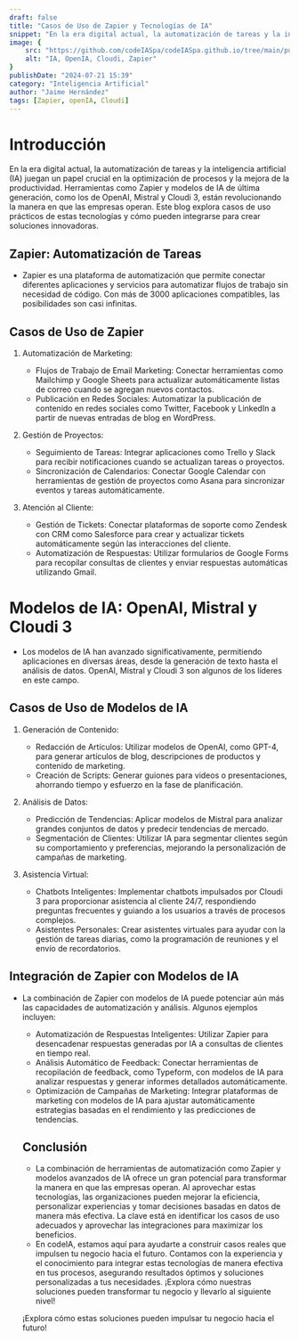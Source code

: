 ```yaml
---
draft: false
title: "Casos de Uso de Zapier y Tecnologías de IA"
snippet: "En la era digital actual, la automatización de tareas y la inteligencia artificial (IA) juegan un papel crucial en la optimización de procesos y la mejora de la productividad. Herramientas como Zapier y modelos de IA de última generación, como los de OpenAI, Mistral y Cloudi 3, están revolucionando la manera en que las empresas operan. Este blog explora casos de uso prácticos de estas tecnologías y cómo pueden integrarse para crear soluciones innovadoras."
image: {
    src: "https://github.com/codeIASpa/codeIASpa.github.io/tree/main/public/blogimg/zapier-ia.webp",
    alt: "IA, OpenIA, Cloudi, Zapier"
}
publishDate: "2024-07-21 15:39"
category: "Inteligencia Artificial"
author: "Jaime Hernández"
tags: [Zapier, openIA, Cloudi]
---
```


# <div class="text-gray-300">Introducción</div> 
En la era digital actual, la automatización de tareas y la inteligencia artificial (IA) juegan un papel crucial en la optimización de procesos y la mejora de la productividad. Herramientas como Zapier y modelos de IA de última generación, como los de OpenAI, Mistral y Cloudi 3, están revolucionando la manera en que las empresas operan. Este blog explora casos de uso prácticos de estas tecnologías y cómo pueden integrarse para crear soluciones innovadoras.

## <div class="text-gray-300">Zapier: Automatización de Tareas</div> 

- Zapier es una plataforma de automatización que permite conectar diferentes aplicaciones y servicios para automatizar flujos de trabajo sin necesidad de código. Con más de 3000 aplicaciones compatibles, las posibilidades son casi infinitas.

## <div class="text-gray-300">Casos de Uso de Zapier</div> 
1. Automatización de Marketing:

    * Flujos de Trabajo de Email Marketing: Conectar herramientas como Mailchimp y Google Sheets para actualizar automáticamente listas de correo cuando se agregan nuevos contactos.
    * Publicación en Redes Sociales: Automatizar la publicación de contenido en redes sociales como Twitter, Facebook y LinkedIn a partir de nuevas entradas de blog en WordPress.
2. Gestión de Proyectos:

    * Seguimiento de Tareas: Integrar aplicaciones como Trello y Slack para recibir notificaciones cuando se actualizan tareas o proyectos.
    * Sincronización de Calendarios: Conectar Google Calendar con herramientas de gestión de proyectos como Asana para sincronizar eventos y tareas automáticamente.

3. Atención al Cliente:

    * Gestión de Tickets: Conectar plataformas de soporte como Zendesk con CRM como Salesforce para crear y actualizar tickets automáticamente según las interacciones del cliente.
    * Automatización de Respuestas: Utilizar formularios de Google Forms para recopilar consultas de clientes y enviar respuestas automáticas utilizando Gmail.

# <div class="text-gray-300">Modelos de IA: OpenAI, Mistral y Cloudi 3</div> 
- Los modelos de IA han avanzado significativamente, permitiendo aplicaciones en diversas áreas, desde la generación de texto hasta el análisis de datos. OpenAI, Mistral y Cloudi 3 son algunos de los líderes en este campo.

## <div class="text-gray-300">Casos de Uso de Modelos de IA</div> 
1. Generación de Contenido:

    * Redacción de Artículos: Utilizar modelos de OpenAI, como GPT-4, para generar artículos de blog, descripciones de productos y contenido de marketing.
    * Creación de Scripts: Generar guiones para videos o presentaciones, ahorrando tiempo y esfuerzo en la fase de planificación.
2. Análisis de Datos:

    * Predicción de Tendencias: Aplicar modelos de Mistral para analizar grandes conjuntos de datos y predecir tendencias de mercado.
    * Segmentación de Clientes: Utilizar IA para segmentar clientes según su comportamiento y preferencias, mejorando la personalización de campañas de marketing.
3. Asistencia Virtual:

    * Chatbots Inteligentes: Implementar chatbots impulsados por Cloudi 3 para proporcionar asistencia al cliente 24/7, respondiendo preguntas frecuentes y guiando a los usuarios a través de procesos complejos.
    * Asistentes Personales: Crear asistentes virtuales para ayudar con la gestión de tareas diarias, como la programación de reuniones y el envío de recordatorios.

## <div class="text-gray-300">Integración de Zapier con Modelos de IA</div> 
- La combinación de Zapier con modelos de IA puede potenciar aún más las capacidades de automatización y análisis. Algunos ejemplos incluyen:

    * Automatización de Respuestas Inteligentes: Utilizar Zapier para desencadenar respuestas generadas por IA a consultas de clientes en tiempo real.
    * Análisis Automático de Feedback: Conectar herramientas de recopilación de feedback, como Typeform, con modelos de IA para analizar respuestas y generar informes detallados automáticamente.
    * Optimización de Campañas de Marketing: Integrar plataformas de marketing con modelos de IA para ajustar automáticamente estrategias basadas en el rendimiento y las predicciones de tendencias.
    ## <div class="text-gray-300">Conclusión</div> 

    - La combinación de herramientas de automatización como Zapier y modelos avanzados de IA ofrece un gran potencial para transformar la manera en que las empresas operan. Al aprovechar estas tecnologías, las organizaciones pueden mejorar la eficiencia, personalizar experiencias y tomar decisiones basadas en datos de manera más efectiva. La clave está en identificar los casos de uso adecuados y aprovechar las integraciones para maximizar los beneficios.

    * En codeIA, estamos aquí para ayudarte a construir casos reales que impulsen tu negocio hacia el futuro. Contamos con la experiencia y el conocimiento para integrar estas tecnologías de manera efectiva en tus procesos, asegurando resultados óptimos y soluciones personalizadas a tus necesidades. ¡Explora cómo nuestras soluciones pueden transformar tu negocio y llevarlo al siguiente nivel!

    ¡Explora cómo estas soluciones pueden impulsar tu negocio hacia el futuro!